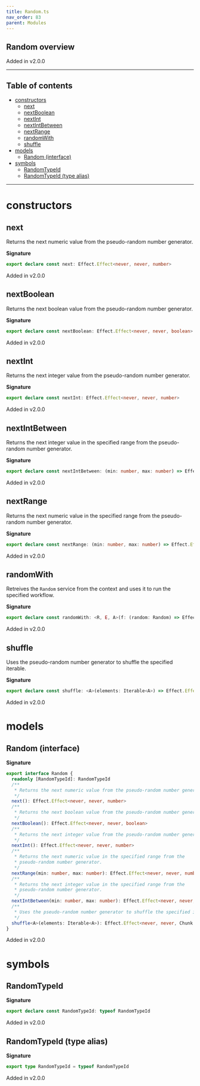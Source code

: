 ```yaml
---
title: Random.ts
nav_order: 83
parent: Modules
---
```


## Random overview

Added in v2.0.0

---

<h2 class="text-delta">Table of contents</h2>

- [constructors](#constructors)
  - [next](#next)
  - [nextBoolean](#nextboolean)
  - [nextInt](#nextint)
  - [nextIntBetween](#nextintbetween)
  - [nextRange](#nextrange)
  - [randomWith](#randomwith)
  - [shuffle](#shuffle)
- [models](#models)
  - [Random (interface)](#random-interface)
- [symbols](#symbols)
  - [RandomTypeId](#randomtypeid)
  - [RandomTypeId (type alias)](#randomtypeid-type-alias)

---

# constructors

## next

Returns the next numeric value from the pseudo-random number generator.

**Signature**

```ts
export declare const next: Effect.Effect<never, never, number>
```

Added in v2.0.0

## nextBoolean

Returns the next boolean value from the pseudo-random number generator.

**Signature**

```ts
export declare const nextBoolean: Effect.Effect<never, never, boolean>
```

Added in v2.0.0

## nextInt

Returns the next integer value from the pseudo-random number generator.

**Signature**

```ts
export declare const nextInt: Effect.Effect<never, never, number>
```

Added in v2.0.0

## nextIntBetween

Returns the next integer value in the specified range from the
pseudo-random number generator.

**Signature**

```ts
export declare const nextIntBetween: (min: number, max: number) => Effect.Effect<never, never, number>
```

Added in v2.0.0

## nextRange

Returns the next numeric value in the specified range from the
pseudo-random number generator.

**Signature**

```ts
export declare const nextRange: (min: number, max: number) => Effect.Effect<never, never, number>
```

Added in v2.0.0

## randomWith

Retreives the `Random` service from the context and uses it to run the
specified workflow.

**Signature**

```ts
export declare const randomWith: <R, E, A>(f: (random: Random) => Effect.Effect<R, E, A>) => Effect.Effect<R, E, A>
```

Added in v2.0.0

## shuffle

Uses the pseudo-random number generator to shuffle the specified iterable.

**Signature**

```ts
export declare const shuffle: <A>(elements: Iterable<A>) => Effect.Effect<never, never, Chunk.Chunk<A>>
```

Added in v2.0.0

# models

## Random (interface)

**Signature**

```ts
export interface Random {
  readonly [RandomTypeId]: RandomTypeId
  /**
   * Returns the next numeric value from the pseudo-random number generator.
   */
  next(): Effect.Effect<never, never, number>
  /**
   * Returns the next boolean value from the pseudo-random number generator.
   */
  nextBoolean(): Effect.Effect<never, never, boolean>
  /**
   * Returns the next integer value from the pseudo-random number generator.
   */
  nextInt(): Effect.Effect<never, never, number>
  /**
   * Returns the next numeric value in the specified range from the
   * pseudo-random number generator.
   */
  nextRange(min: number, max: number): Effect.Effect<never, never, number>
  /**
   * Returns the next integer value in the specified range from the
   * pseudo-random number generator.
   */
  nextIntBetween(min: number, max: number): Effect.Effect<never, never, number>
  /**
   * Uses the pseudo-random number generator to shuffle the specified iterable.
   */
  shuffle<A>(elements: Iterable<A>): Effect.Effect<never, never, Chunk.Chunk<A>>
}
```

Added in v2.0.0

# symbols

## RandomTypeId

**Signature**

```ts
export declare const RandomTypeId: typeof RandomTypeId
```

Added in v2.0.0

## RandomTypeId (type alias)

**Signature**

```ts
export type RandomTypeId = typeof RandomTypeId
```

Added in v2.0.0
